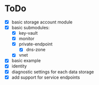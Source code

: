# ToDo

* [x] basic storage account module
* [x] basic submodules:
  * [x] key-vault
  * [x] monitor
  * [x] private-endpoint
    * [x] dns-zone
  * [x] vnet
* [x] basic example
* [x] identity
* [x] diagnostic settings for each data storage
* [x] add support for service endpoints

